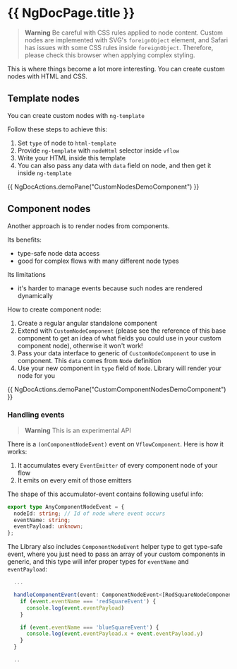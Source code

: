 # {{ NgDocPage.title }}

> **Warning**
> Be careful with CSS rules applied to node content. Custom nodes are implemented with SVG's `foreignObject` element, and Safari has issues with some CSS rules inside `foreignObject`. Therefore, please check this browser when applying complex styling.

This is where things become a lot more interesting. You can create custom nodes with HTML and CSS.

## Template nodes

You can create custom nodes with `ng-template`

Follow these steps to achieve this:

1. Set `type` of node to `html-template`
2. Provide `ng-template` with `nodeHtml` selector inside `vflow`
3. Write your HTML inside this template
4. You can also pass any data with `data` field on node, and then get it inside `ng-template`

{{ NgDocActions.demoPane("CustomNodesDemoComponent") }}

## Component nodes

Another approach is to render nodes from components.

Its benefits:

- type-safe node data access
- good for complex flows with many different node types

Its limitations

- it's harder to manage events because such nodes are rendered dynamically

How to create component node:

1. Create a regular angular standalone component
2. Extend with `CustomNodeComponent` (please see the reference of this base component to get an idea of what fields you could use in your custom component node), otherwise it won't work!
3. Pass your data interface to generic of `CustomNodeComponent` to use in component. This `data` comes from `Node` definition
4. Use your new component in `type` field of `Node`. Library will render your node for you

{{ NgDocActions.demoPane("CustomComponentNodesDemoComponent") }}

### Handling events

> **Warning**
> This is an experimental API

There is a `(onComponentNodeEvent)` event on `VflowComponent`. Here is how it works:

1. It accumulates every `EventEmitter` of every component node of your flow
2. It emits on every emit of those emitters

The shape of this accumulator-event contains following useful info:

```ts
export type AnyComponentNodeEvent = {
  nodeId: string; // Id of node where event occurs
  eventName: string;
  eventPayload: unknown;
};
```

The Library also includes `ComponentNodeEvent` helper type to get type-safe event, where you just need to pass an array of your custom components in generic, and this type will infer proper types for `eventName` and `eventPayload`:

```ts
  ...

  handleComponentEvent(event: ComponentNodeEvent<[RedSquareNodeComponent, BlueSquareNodeComponent]>) {
    if (event.eventName === 'redSquareEvent') {
      console.log(event.eventPayload)
    }

    if (event.eventName === 'blueSquareEvent') {
      console.log(event.eventPayload.x + event.eventPayload.y)
    }
  }

  ..
```
